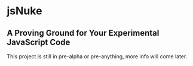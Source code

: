 jsNuke
======

A Proving Ground for Your Experimental JavaScript Code
------------------------------------------------------

This project is still in pre-alpha or pre-anything, more info will come later.
